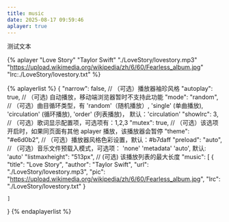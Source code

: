 ```yaml
---
title: music
date: 2025-08-17 09:59:46
aplayer: true
---
```

测试文本

{% aplayer "Love Story" "Taylor Swift" "./LoveStory/lovestory.mp3" "https://upload.wikimedia.org/wikipedia/zh/6/60/Fearless_album.jpg" "lrc:./LoveStory/lovestory.txt" %}

{% aplayerlist %}
{
    "narrow": false,                          // （可选）播放器袖珍风格
    "autoplay": true,                         // （可选) 自动播放，移动端浏览器暂时不支持此功能
    "mode": "random",                         // （可选）曲目循环类型，有 'random'（随机播放）, 'single' (单曲播放), 'circulation' (循环播放), 'order' (列表播放)， 默认：'circulation' 
    "showlrc": 3,                             // （可选）歌词显示配置项，可选项有：1,2,3
    "mutex": true,                            // （可选）该选项开启时，如果同页面有其他 aplayer 播放，该播放器会暂停
    "theme": "#e6d0b2",	                      // （可选）播放器风格色彩设置，默认：#b7daff
    "preload": "auto",                    // （可选）音乐文件预载入模式，可选项： 'none' 'metadata' 'auto', 默认: 'auto'
    "listmaxheight": "513px",                 // (可选) 该播放列表的最大长度
    "music": [
        {
            "title": "Love Story",
            "author": "Taylor Swift",
            "url": "./LoveStory/lovestory.mp3",
            "pic": "https://upload.wikimedia.org/wikipedia/zh/6/60/Fearless_album.jpg",
            "lrc": "./LoveStory/lovestory.txt"
        }

    ]
}
{% endaplayerlist %}


<link rel="stylesheet" href="APlayer.min.css">
<div id="aplayer"></div>
<script src="APlayer.min.js"></script>

<script>
const ap = new APlayer({
    container: document.getElementById('aplayer'),
    mini: false,
    autoplay: false,
    theme: '#FADFA3',
    loop: 'all',
    order: 'random',
    preload: 'auto',
    volume: 0.7,
    mutex: true,
    listFolded: false,
    listMaxHeight: 90,
    lrcType: 3,
    audio: [
        {
            name: 'Love Story',
            artist: 'Taylor Swift',
            url: '/music/LoveStory/lovestory.mp3',
            cover: 'https://upload.wikimedia.org/wikipedia/zh/6/60/Fearless_album.jpg',
            lrc: '/music/LoveStory/lovestory.txt',
            theme: '#ebd0c2'
        }
    ]
});
</script>